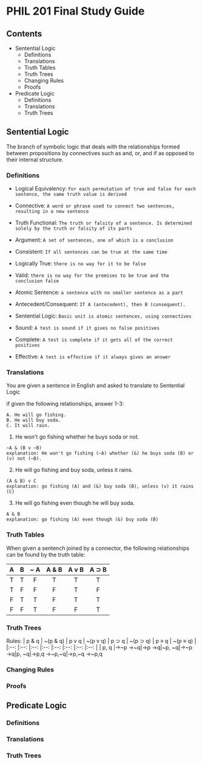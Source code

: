 # PHIL 201 Final Study Guide

## Contents
* Sentential Logic
    * Definitions
    * Translations
    * Truth Tables
    * Truth Trees
    * Changing Rules
    * Proofs
* Predicate Logic
    * Definitions
    * Translations
    * Truth Trees

## Sentential Logic
The branch of symbolic logic that deals with the relationships formed between propositions by connectives such as and, or, and if as opposed to their internal structure.

### Definitions
* Logical Equivalency: 
`For each permutation of true and false for each sentence, the same truth value is derived`

* Connective:
`A word or phrase used to connect two sentences, resulting in a new sentence`

* Truth Functional:
`The truth or falsity of a sentence. Is determined solely by the truth or falsity of its parts`

* Argument:
`A set of sentences, one of which is a conclusion`

* Consistent:
`If all sentences can be true at the same time`

* Logically True:
`there is no way for it to be false`

* Valid:
`there is no way for the premises to be true and the conclusion false`

* Atomic Sentence:
`a sentence with no smaller sentence as a part`

* Antecedent/Consequent:
`If A (antecedent), then B (consequent).`

* Sentential Logic:
`Basic unit is atomic sentences, using connectives`

* Sound:
`A test is sound if it gives no false positives`

* Complete:
`A test is complete if it gets all of the correct positives`

* Effective:
`A test is effective if it always gives an answer`



### Translations
You are given a sentence in English and asked to translate to Sentential Logic

if given the following relationships, answer 1-3:
```
A. He will go fishing.
B. He will buy soda.
C. It will rain. 
```

1. He won't go fishing whether he buys soda or not.
```
~A & (B v ~B)
explanation: He won't go fishing (~A) whether (&) he buys soda (B) or (v) not (~B).
```
2. He will go fishing and buy soda, unless it rains.
```
(A & B) v C
explanation: go fishing (A) and (&) buy soda (B), unless (v) it rains (C)
```
3. He will go fishing even though he will buy soda.
```
A & B
explanation: go fishing (A) even though (&) buy soda (B)
```

### Truth Tables
When given a sentench joined by a connector, the following relationships can be found by the truth table:

| A  | B  | ~ A |A & B|A v B|A ⊃ B|
|:--:|:--:|:--: |:--: |:--: |:--: |
| T  | T  | F   | T   | T   | T   |
| T  | F  | F   | F   | T   | F   |
| F  | T  | T   | F   | T   | T   |
| F  | F  | T   | F   | F   | T   |


### Truth Trees
Rules:
| p & q | ~(p & q) | p v q | ~(p v q) | p ⊃ q | ~(p ⊃ q) | p ≡ q | ~(p ≡ q) |
|:--:  |:--:   |:--:  |:--:  |:--:  |:--:  |:--:  |:--:  |
| p, q |→~p →~q|→p →q|~p, ~q|→~p →q|p, ~q|→p,q →~p,~q|→p,~q →~p,q

### Changing Rules

### Proofs

## Predicate Logic

### Definitions

### Translations

### Truth Trees